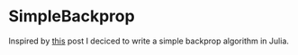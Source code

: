 # SimpleBackprop
Inspired by [this]( http://iamtrask.github.io/2015/07/12/basic-python-network/ ) post I deciced to write a simple backprop algorithm in Julia. 
